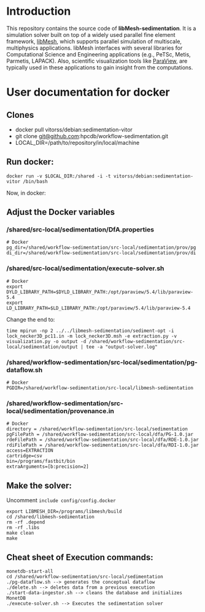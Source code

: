 # Introduction

This repository contains the source code of **libMesh-sedimentation**. It is a simulation solver built on top of a widely used parallel fine element framework, [libMesh](http://libmesh.github.io), which supports parallel simulation of multiscale, multiphysics applications. libMesh interfaces with several libraries for Computational Science and Engineering applications (e.g., PeTSc, Metis, Parmetis, LAPACK). Also, scientific visualization tools like [ParaView](https://www.paraview.org/), are typically used in these applications to gain insight from the computations. 

# User documentation for docker

## Clones
- docker pull vitorss/debian:sedimentation-vitor
- git clone git@github.com:hpcdb/workflow-sedimentation.git
- LOCAL_DIR=/path/to/repository/in/local/machine

## Run docker:
```
docker run -v $LOCAL_DIR:/shared -i -t vitorss/debian:sedimentation-vitor /bin/bash
```
Now, in docker:

## Adjust the Docker variables

### /shared/src-local/sedimentation/DfA.properties
```
# Docker
pg_dir=/shared/workflow-sedimentation/src-local/sedimentation/prov/pg
di_dir=/shared/workflow-sedimentation/src-local/sedimentation/prov/di
```

### /shared/src-local/sedimentation/execute-solver.sh
```
# Docker
export DYLD_LIBRARY_PATH=$DYLD_LIBRARY_PATH:/opt/paraview/5.4/lib/paraview-5.4
export LD_LIBRARY_PATH=$LD_LIBRARY_PATH:/opt/paraview/5.4/lib/paraview-5.4
```

Change the end to:
```
time mpirun -np 2 ../../libmesh-sedimentation/sediment-opt -i lock_necker3D_pc11.in -m lock_necker3D.msh -e extraction.py -v visualization.py -o output -d /shared/workflow-sedimentation/src-local/sedimentation/output | tee -a "output-solver.log"
```

### /shared/workflow-sedimentation/src-local/sedimentation/pg-dataflow.sh
```
# Docker
PGDIR=/shared/workflow-sedimentation/src-local/libmesh-sedimentation
```

### /shared/workflow-sedimentation/src-local/sedimentation/provenance.in
```
# Docker
directory = /shared/workflow-sedimentation/src-local/sedimentation
pgFilePath = /shared/workflow-sedimentation/src-local/dfa/PG-1.0.jar
rdeFilePath = /shared/workflow-sedimentation/src-local/dfa/RDE-1.0.jar
rdiFilePath = /shared/workflow-sedimentation/src-local/dfa/RDI-1.0.jar
access=EXTRACTION
cartridge=csv
bin=/programs/fastbit/bin
extraArguments=[b:precision=2]
```

## Make the solver:

Uncomment `include config/config.docker`
```
export LIBMESH_DIR=/programs/libmesh/build
cd /shared/libmesh-sedimentation
rm -rf .depend
rm -rf .libs
make clean
make
```

## Cheat sheet of Execution commands:

```
monetdb-start-all
cd /shared/workflow-sedimentation/src-local/sedimentation
./pg-dataflow.sh --> generates the conceptual dataflow
./delete.sh --> deletes data from a previous execution
./start-data-ingestor.sh --> cleans the database and initializes MonetDB
./execute-solver.sh --> Executes the sedimentation solver
```
